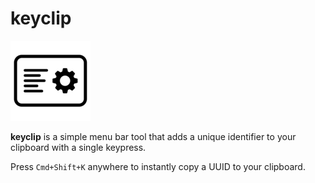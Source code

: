 # keyclip

![keyclip icon](./icons/128x128.png)

**keyclip** is a simple menu bar tool that adds a unique identifier to your clipboard with a single
keypress.

Press `Cmd+Shift+K` anywhere to instantly copy a UUID to your clipboard.
